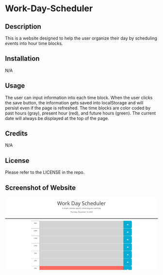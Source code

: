 # Work-Day-Scheduler

 

## Description

This is a website designed to help the user organize their day by scheduling events into hour time blocks.

## Installation

N/A

## Usage

The user can input information into each time block. When the user clicks the save button, the information gets saved into localStorage and will persist even if the page is refreshed. The time blocks are color coded by past hours (gray), present hour (red), and future hours (green). The current date will always be displayed at the top of the page.

## Credits

N/A

## License

Please refer to the LICENSE in the repo.

## Screenshot of Website

![Alt text](./Assets/images/Screenshot%202023-12-14%20154450.png)